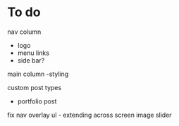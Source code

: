 # To do

nav column
  - logo
  - menu links
  - side bar?

main column
  -styling


custom post types
  - portfolio post

fix nav overlay ul - extending across screen
image slider

